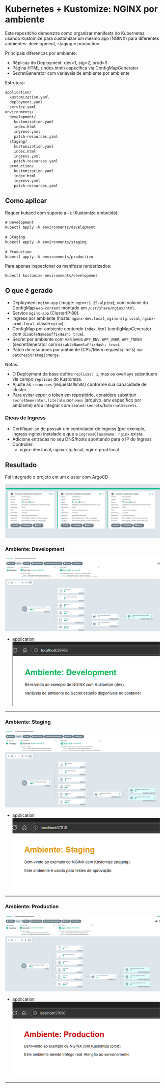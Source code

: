 # Kubernetes + Kustomize: NGINX por ambiente

Este repositório demonstra como organizar manifests do Kubernetes usando Kustomize para customizar um mesmo app (NGINX) para diferentes ambientes: development, staging e production.

Principais diferenças por ambiente:
- Réplicas do Deployment: dev=1, stg=2, prod=3
- Página HTML (index.html) específica via ConfigMapGenerator
- SecretGenerator com variáveis de ambiente por ambiente

Estrutura:

```text
application/
  kustomization.yaml
  deployment.yaml
  service.yaml
environments/
  development/
    kustomization.yaml
    index.html
    ingress.yaml
    patch-resources.yaml
  staging/
    kustomization.yaml
    index.html
    ingress.yaml
    patch-resources.yaml
  production/
    kustomization.yaml
    index.html
    ingress.yaml
    patch-resources.yaml
```

## Como aplicar

Requer kubectl com suporte a `-k` (Kustomize embutido):

```pwsh
# Development
kubectl apply -k environments/development

# Staging
kubectl apply -k environments/staging

# Production
kubectl apply -k environments/production
```

Para apenas inspecionar os manifests renderizados:

```pwsh
kubectl kustomize environments/development
```

## O que é gerado

- Deployment `nginx-app` (image: `nginx:1.25-alpine`), com volume do ConfigMap `web-content` montado em `/usr/share/nginx/html`.
- Service `nginx-app` (ClusterIP:80).
- Ingress por ambiente (hosts: `nginx-dev.local`, `nginx-stg.local`, `nginx-prod.local`, classe `nginx`).
- ConfigMap por ambiente contendo `index.html` (configMapGenerator com `disableNameSuffixHash: true`).
- Secret por ambiente com variáveis `APP_ENV`, `APP_USER`, `APP_TOKEN` (secretGenerator com `disableNameSuffixHash: true`).
- Patch de resources por ambiente (CPU/Mem requests/limits) via `patchesStrategicMerge`.

Notas:

- O Deployment de base define `replicas: 1`, mas os overlays substituem via campo `replicas` do Kustomize.
- Ajuste as `resources` (requests/limits) conforme sua capacidade de cluster.
- Para evitar expor o token em repositório, considere substituir `secretGenerator.literals` por `envs` (arquivo .env específico por ambiente) e/ou integrar com `sealed-secrets`/`ExternalSecrets`.

### Dicas de Ingress

- Certifique-se de possuir um controlador de Ingress (por exemplo, ingress-nginx) instalado e que a `ingressClassName: nginx` exista.
- Adicione entradas no seu DNS/hosts apontando para o IP do Ingress Controller:
  - nginx-dev.local, nginx-stg.local, nginx-prod.local


## Resultado

Foi integrado o projeto em um cluster com ArgoCD

![](/images/001.png)  

### Ambiente: Development
![](/images/002.png)  
- application  
![](/images/005.png)  
---

### Ambiente: Staging
![](/images/003.png)  
- application  
![](/images/006.png)  
---

### Ambiente: Production
![](/images/004.png)  
- application  
![](/images/007.png)  
---